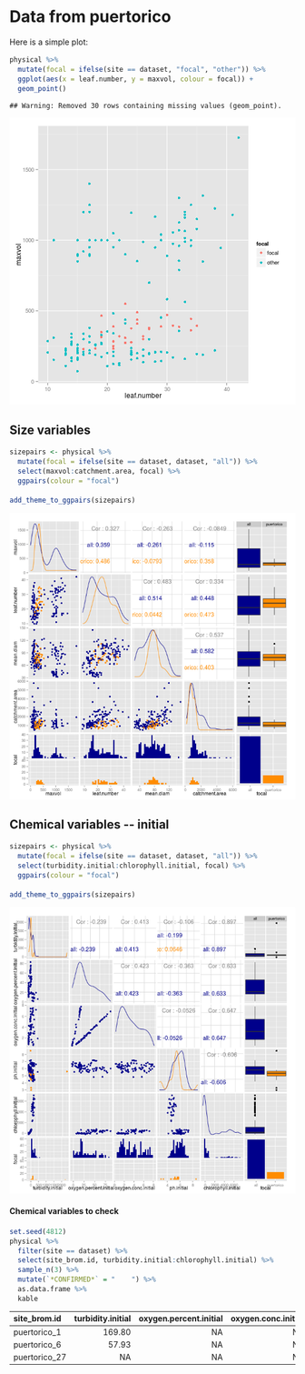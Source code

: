 
# Data from puertorico

Here is a simple plot:

```r
physical %>% 
  mutate(focal = ifelse(site == dataset, "focal", "other")) %>% 
  ggplot(aes(x = leaf.number, y = maxvol, colour = focal)) +
  geom_point()
```

```
## Warning: Removed 30 rows containing missing values (geom_point).
```

![plot of chunk unnamed-chunk-1](figure/puertorico__unnamed-chunk-1-1.png) 

## Size variables


```r
sizepairs <- physical %>% 
  mutate(focal = ifelse(site == dataset, dataset, "all")) %>% 
  select(maxvol:catchment.area, focal) %>% 
  ggpairs(colour = "focal")

add_theme_to_ggpairs(sizepairs)
```

![plot of chunk sizes](figure/puertorico__sizes-1.png) 


## Chemical variables -- initial


```r
sizepairs <- physical %>% 
  mutate(focal = ifelse(site == dataset, dataset, "all")) %>% 
  select(turbidity.initial:chlorophyll.initial, focal) %>% 
  ggpairs(colour = "focal")

add_theme_to_ggpairs(sizepairs)
```

![plot of chunk chem_initial](figure/puertorico__chem_initial-1.png) 

#### Chemical variables to check


```r
set.seed(4812)
physical %>% 
  filter(site == dataset) %>% 
  select(site_brom.id, turbidity.initial:chlorophyll.initial) %>% 
  sample_n(3) %>% 
  mutate(`*CONFIRMED*` = "    ") %>% 
  as.data.frame %>% 
  kable
```



|site_brom.id  | turbidity.initial| oxygen.percent.initial| oxygen.conc.initial| ph.initial| chlorophyll.initial|*CONFIRMED* |
|:-------------|-----------------:|----------------------:|-------------------:|----------:|-------------------:|:-----------|
|puertorico_1  |            169.80|                     NA|                  NA|        5.8|                  NA|            |
|puertorico_6  |             57.93|                     NA|                  NA|         NA|                  NA|            |
|puertorico_27 |                NA|                     NA|                  NA|         NA|                  NA|            |

